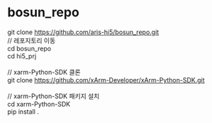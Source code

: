 # bosun_repo
git clone https://github.com/aris-hi5/bosun_repo.git
<br>
// 레포지토리 이동<br>
cd bosun_repo <br>
cd hi5_prj<br>
<br>
// xarm-Python-SDK 클론<br>
git clone https://github.com/xArm-Developer/xArm-Python-SDK.git<br>
<br>
// xarm-Python-SDK 패키지 설치<br>
cd xarm-Python-SDK<br>
pip install . <br>
